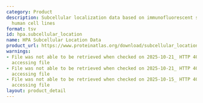 ```yaml
---
category: Product
description: Subcellular localization data based on immunofluorescent staining of
  human cell lines
format: tsv
id: hpa.subcellular_location
name: HPA Subcellular Location Data
product_url: https://www.proteinatlas.org/download/subcellular_location.tsv.zip
warnings:
- File was not able to be retrieved when checked on 2025-10-21_ HTTP 404 error when
  accessing file
- File was not able to be retrieved when checked on 2025-10-21_ HTTP 403 error when
  accessing file
- File was not able to be retrieved when checked on 2025-10-15_ HTTP 403 error when
  accessing file
layout: product_detail
---
```

